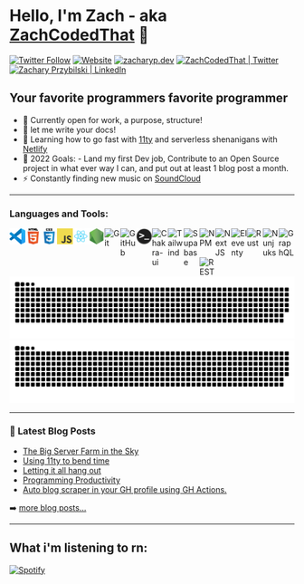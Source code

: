 # Hello, I'm Zach - aka [ZachCodedThat][website] 👋

[![Twitter Follow](https://img.shields.io/twitter/follow/TweetZachBack?style=social)](https://twitter.com/TweetZachBack)
[![Website](https://img.shields.io/website?label=zacharyp.dev&url=https%3A%2F%2Fwww.zacharyp.dev%2F)](https://www.zacharyp.dev/)
[<img  alt="zacharyp.dev" width="28px"  src="https://api.iconify.design/mdi/web.svg?color=white" />][websitecontact]
[<img  alt="ZachCodedThat | Twitter" width="28px" src="https://api.iconify.design/logos/twitter.svg" />][twitter]
[<img  alt="Zachary Przybilski | LinkedIn" width="28px" src="https://api.iconify.design/logos/linkedin-icon.svg" />][linkedin]

## Your favorite programmers favorite programmer

- 🔭 Currently open for work, a purpose, structure!
- 📝 let me write your docs!
- 🌱 Learning how to go fast with [11ty](https://www.11ty.dev/) and serverless shenanigans with [Netlify](https://www.netlify.com/products/functions/)
- 🥅 2022 Goals: - Land my first Dev job, Contribute to an Open Source project in what ever way I can, and put out at least 1 blog post a month.
- ⚡ Constantly finding new music on [SoundCloud](https://soundcloud.com/zach-przybilski)

---

### Languages and Tools:

<img align="left" alt="Visual Studio Code" width="28px"  src="https://raw.githubusercontent.com/github/explore/80688e429a7d4ef2fca1e82350fe8e3517d3494d/topics/visual-studio-code/visual-studio-code.png" title="VScode"/>
<img align="left" alt="HTML5" width="28px" src="https://raw.githubusercontent.com/github/explore/80688e429a7d4ef2fca1e82350fe8e3517d3494d/topics/html/html.png" title="HTML5" />
<img align="left" alt="CSS3" width="28px" src="https://raw.githubusercontent.com/github/explore/80688e429a7d4ef2fca1e82350fe8e3517d3494d/topics/css/css.png" title="CSS3" />
<img align="left" alt="JavaScript" width="28px" src="https://raw.githubusercontent.com/github/explore/80688e429a7d4ef2fca1e82350fe8e3517d3494d/topics/javascript/javascript.png" title="Javascript" />
<img align="left" alt="React" width="28px" src="https://raw.githubusercontent.com/github/explore/80688e429a7d4ef2fca1e82350fe8e3517d3494d/topics/react/react.png" title="React" />
<img align="left" alt="Node.js" width="28px" src="https://raw.githubusercontent.com/github/explore/80688e429a7d4ef2fca1e82350fe8e3517d3494d/topics/nodejs/nodejs.png" title="Node.JS" />
<img align="left" alt="Git" width="28px" src="https://api.iconify.design/bi/git.svg?color=white" title="Git" />
<img align="left" alt="GitHub" width="28px" src="https://api.iconify.design/akar-icons/github-fill.svg?color=white" title="Github" />
<img align="left" alt="Terminal" width="28px" src="https://raw.githubusercontent.com/github/explore/80688e429a7d4ef2fca1e82350fe8e3517d3494d/topics/terminal/terminal.png" title="Terminal" />
<img align="left" alt="Chakra-ui" width="28px" src="https://api.iconify.design/simple-icons/chakraui.svg?color=white" title="Chakra-UI" />
<img align="left" alt="Tailwind" width="28px" src="https://api.iconify.design/logos/tailwindcss-icon.svg" title="Tailwind" />
<img align="left" alt="Supabase" width="28px" src="https://api.iconify.design/simple-icons/supabase.svg?color=white" title="Supabase" />
<img align="left" alt="NPM" width="28px" src="https://api.iconify.design/logos/npm-icon.svg" title="NPM" />
<img align="left" alt="NextJS" width="28px" src="https://api.iconify.design/akar-icons/nextjs-fill.svg?color=white" title="Next.JS" />
<img align="left" alt="Eleventy" width="28px" src="https://api.iconify.design/cib/eleventy.svg?color=white" title="Eleventy" />
<img align="left" alt="Rust" width="28px" src="https://api.iconify.design/vscode-icons/file-type-rust.svg" title="Rust" />
<img align="left" alt="Nunjuks" width="28px" src="https://api.iconify.design/vscode-icons/file-type-nunjucks.svg" title="Nunjuks" />
<img align="left" alt="GraphQL" width="28px" src="https://api.iconify.design/logos/graphql.svg" title="GraphQL" />
<img align="left" alt="REST" width="28px" src="https://api.iconify.design/dashicons/rest-api.svg?color=white" title="REST" />

<br />
<br />

---

![github contribution grid snake animation](https://raw.githubusercontent.com/platane/platane/output/github-contribution-grid-snake-dark.svg#gh-dark-mode-only)![github contribution grid snake animation](https://raw.githubusercontent.com/platane/platane/output/github-contribution-grid-snake.svg#gh-light-mode-only)

---

### 📕 Latest Blog Posts

<!-- BLOG-POST-LIST:START -->
- [The Big Server Farm in the Sky](https://dev.to/zacharyp/the-big-server-farm-in-the-sky-b5c)
- [Using 11ty to bend time](https://dev.to/zacharyp/how-fast-could-it-really-get-4m7h)
- [Letting it all hang out](https://dev.to/zacharyp/letting-it-all-hang-out-4mc9)
- [Programming Productivity](https://dev.to/zacharyp/programming-productivity-4pg3)
- [Auto blog scraper in your GH profile using GH Actions.](https://dev.to/zacharyp/auto-blog-scraper-in-your-gh-profile-using-gh-actions-39gb)
<!-- BLOG-POST-LIST:END -->

➡️ [more blog posts...](https://dev.to/zacharyp)

---

## What i'm listening to rn:

[![Spotify](https://spotify-read-me-widget.vercel.app/api/spotify?background_color=0d1117&border_color=ffffff)](https://open.spotify.com/user/zachstrikesback)

[website]: https://zacharyp.dev
[websitecontact]: https://www.zacharyp.dev/contact
[twitter]: https://twitter.com/TweetZachBack
[linkedin]: https://www.linkedin.com/in/zachary-przybilski/
